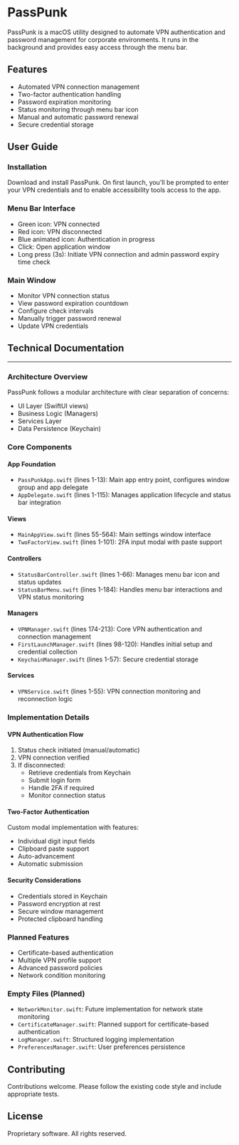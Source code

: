# PassPunk

PassPunk is a macOS utility designed to automate VPN authentication and password management for corporate environments. It runs in the background and provides easy access through the menu bar.

## Features

- Automated VPN connection management
- Two-factor authentication handling
- Password expiration monitoring
- Status monitoring through menu bar icon
- Manual and automatic password renewal
- Secure credential storage

## User Guide

### Installation
Download and install PassPunk. On first launch, you'll be prompted to enter your VPN credentials and to enable accessibility tools access to the app.

### Menu Bar Interface
- Green icon: VPN connected
- Red icon: VPN disconnected
- Blue animated icon: Authentication in progress
- Click: Open application window
- Long press (3s): Initiate VPN connection and admin password expiry time check

### Main Window
- Monitor VPN connection status
- View password expiration countdown
- Configure check intervals
- Manually trigger password renewal
- Update VPN credentials

## Technical Documentation
****
### Architecture Overview
PassPunk follows a modular architecture with clear separation of concerns:
- UI Layer (SwiftUI views)
- Business Logic (Managers)
- Services Layer
- Data Persistence (Keychain)

### Core Components

#### App Foundation
- `PassPunkApp.swift` (lines 1-13): Main app entry point, configures window group and app delegate
- `AppDelegate.swift` (lines 1-115): Manages application lifecycle and status bar integration

#### Views
- `MainAppView.swift` (lines 55-564): Main settings window interface
- `TwoFactorView.swift` (lines 1-101): 2FA input modal with paste support

#### Controllers
- `StatusBarController.swift` (lines 1-66): Manages menu bar icon and status updates
- `StatusBarMenu.swift` (lines 1-184): Handles menu bar interactions and VPN status monitoring

#### Managers
- `VPNManager.swift` (lines 174-213): Core VPN authentication and connection management
- `FirstLaunchManager.swift` (lines 98-120): Handles initial setup and credential collection
- `KeychainManager.swift` (lines 1-57): Secure credential storage

#### Services
- `VPNService.swift` (lines 1-55): VPN connection monitoring and reconnection logic

### Implementation Details

#### VPN Authentication Flow
1. Status check initiated (manual/automatic)
2. VPN connection verified
3. If disconnected:
   - Retrieve credentials from Keychain
   - Submit login form
   - Handle 2FA if required
   - Monitor connection status

#### Two-Factor Authentication
Custom modal implementation with features:
- Individual digit input fields
- Clipboard paste support
- Auto-advancement
- Automatic submission

#### Security Considerations
- Credentials stored in Keychain
- Password encryption at rest
- Secure window management
- Protected clipboard handling

### Planned Features
- Certificate-based authentication
- Multiple VPN profile support
- Advanced password policies
- Network condition monitoring

### Empty Files (Planned)
- `NetworkMonitor.swift`: Future implementation for network state monitoring
- `CertificateManager.swift`: Planned support for certificate-based authentication
- `LogManager.swift`: Structured logging implementation
- `PreferencesManager.swift`: User preferences persistence

## Contributing
Contributions welcome. Please follow the existing code style and include appropriate tests.

## License
Proprietary software. All rights reserved. 